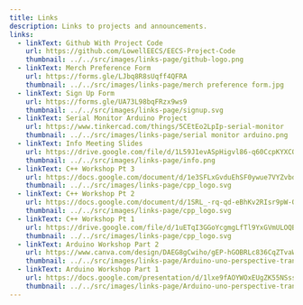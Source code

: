```yaml
---
title: Links
description: Links to projects and announcements.
links:
  - linkText: Github With Project Code
    url: https://github.com/LowellEECS/EECS-Project-Code
    thumbnail: ../../src/images/links-page/github-logo.png
  - linkText: Merch Preference Form
    url: https://forms.gle/LJbq8R8sUqff4QFRA
    thumbnail: ../../src/images/links-page/merch preference form.jpg
  - linkText: Sign Up Form
    url: https://forms.gle/UA73L98bqFRzx9ws9
    thumbnail: ../../src/images/links-page/signup.svg
  - linkText: Serial Monitor Arduino Project
    url: https://www.tinkercad.com/things/5CEtEo2LpIp-serial-monitor
    thumbnail: ../../src/images/links-page/serial monitor arduino.png
  - linkText: Info Meeting Slides
    url: https://drive.google.com/file/d/1L59J1evASpHigvl86-q60CcpKYXCQpE3/view
    thumbnail: ../../src/images/links-page/info.png
  - linkText: C++ Workshop Pt 3
    url: https://docs.google.com/document/d/1e3SFLxGvduEhSF0ywue7VYZvbdCWSX1c_Jr-AQgZaBs/edit?usp=sharing
    thumbnail: ../../src/images/links-page/cpp_logo.svg
  - linkText: C++ Workshop Pt 2
    url: https://docs.google.com/document/d/1SRL_-rq-qd-eBhKv2RIsr9pW-OCD6M3Mo686pVR8Plg/edit?usp=sharing
    thumbnail: ../../src/images/links-page/cpp_logo.svg
  - linkText: C++ Workshop Pt 1
    url: https://drive.google.com/file/d/1uETqI3GGoYcgmgLfTl9YxGVmULOQBIhG/view?usp=sharing
    thumbnail: ../../src/images/links-page/cpp_logo.svg
  - linkText: Arduino Workshop Part 2
    url: https://www.canva.com/design/DAEG8gCwiho/gEP-hGOBRLc836CqZTvaWw/view?utm_content=DAEG8gCwiho&utm_campaign=designshare&utm_medium=link&utm_source=sharebutton
    thumbnail: ../../src/images/links-page/Arduino-uno-perspective-transparent.png
  - linkText: Arduino Workshop Part 1
    url: https://docs.google.com/presentation/d/1lxe9fAOYWOxEUgZK55NSssE5Imye0yQlEMNSfBwfFgU/edit?usp=sharing
    thumbnail: ../../src/images/links-page/Arduino-uno-perspective-transparent.png
---
```

